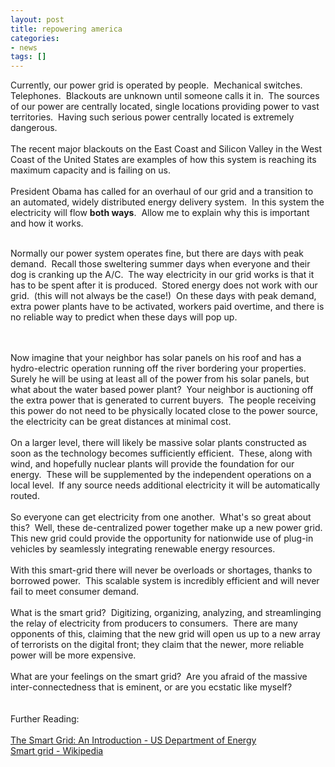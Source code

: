 ```yaml
---
layout: post
title: repowering america
categories:
- news
tags: []
---
```

Currently, our power grid is operated by people.  Mechanical switches.  Telephones.  Blackouts are unknown until someone calls it in.  The sources of our power are centrally located, single locations providing power to vast territories.  Having such serious power centrally located is extremely dangerous.
<br /><br />
The recent major blackouts on the East Coast and Silicon Valley in the West Coast of the United States are examples of how this system is reaching its maximum capacity and is failing on us.
<br /><br />
President Obama has called for an overhaul of our grid and a transition to an automated, widely distributed energy delivery system.  In this system the electricity will flow <strong>both ways</strong>.  Allow me to explain why this is important and how it works.
<br /><br />
<!--more-->Normally our power system operates fine, but there are days with peak demand.  Recall those sweltering summer days when everyone and their dog is cranking up the A/C.  The way electricity in our grid works is that it has to be spent after it is produced.  Stored energy does not work with our grid.  (this will not always be the case!)  On these days with peak demand, extra power plants have to be activated, workers paid overtime, and there is no reliable way to predict when these days will pop up.
<br /><br />
Now imagine that your neighbor has solar panels on his roof and has a hydro-electric operation running off the river bordering your properties.  Surely he will be using at least all of the power from his solar panels, but what about the water based power plant?  Your neighbor is auctioning off the extra power that is generated to current buyers.  The people receiving this power do not need to be physically located close to the power source, the electricity can be great distances at minimal cost.
<br /><br />
On a larger level, there will likely be massive solar plants constructed as soon as the technology becomes sufficiently efficient.  These, along with wind, and hopefully nuclear plants will provide the foundation for our energy.  These will be supplemented by the independent operations on a local level.  If any source needs additional electricity it will be automatically routed.
<br /><br />
So everyone can get electricity from one another.  What's so great about this?  Well, these de-centralized power together make up a new power grid.  This new grid could provide the opportunity for nationwide use of plug-in vehicles by seamlessly integrating renewable energy resources.
<br /><br />
With this smart-grid there will never be overloads or shortages, thanks to borrowed power.  This scalable system is incredibly efficient and will never fail to meet consumer demand.
<br /><br />
What is the smart grid?  Digitizing, organizing, analyzing, and streamlinging the relay of electricity from producers to consumers.  There are many opponents of this, claiming that the new grid will open us up to a new array of terrorists on the digital front; they claim that the newer, more reliable power will be more expensive.
<br /><br />
What are your feelings on the smart grid?  Are you afraid of the massive inter-connectedness that is eminent, or are you ecstatic like myself?
<br /><br /><br />
Further Reading:
<br /><br />
<a href="http://www.oe.energy.gov/1165.htm" target="_blank">The Smart Grid: An Introduction - US Department of Energy</a>
<br />
<a href="http://en.wikipedia.org/wiki/Smart_grid" target="_blank">Smart grid - Wikipedia</a>
